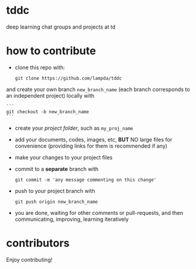 # tddc
deep learning chat groups and projects at td


# how to contribute

* clone this repo with: 

    ```
    git clone https://github.com/lampda/tddc
    ```
and create your own branch `new_branch_name` (each branch corresponds to an independent project) locally with

    ```
    git checkout -b new_branch_name
    ```

* create your *project folder*, such as `my_proj_name`
* add your documents, codes, images, etc, **BUT** NO large files for convenience (providing links for them is recommended if any)
* make your changes to your project files
* commit to a **separate** branch with

    ```
    git commit -m 'any message commenting on this change'
    ```
* push to your project branch with

    ```
    git push origin new_branch_name
    ```
* you are done, waiting for other comments or pull-requests, and then communicating, improving, learning iteratively


# contributors
Enjoy contributing!


